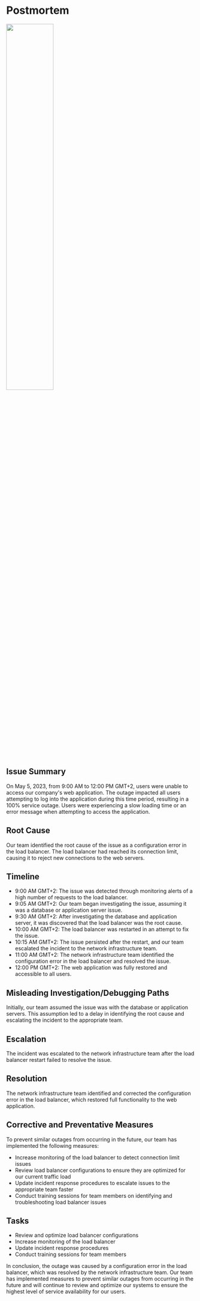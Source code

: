 # Postmortem

<img src=./image.png width=50%>

## Issue Summary
On May 5, 2023, from 9:00 AM to 12:00 PM GMT+2, users were unable to access our company's web application. The outage impacted all users attempting to log into the application during this time period, resulting in a 100% service outage. Users were experiencing a slow loading time or an error message when attempting to access the application.

## Root Cause
Our team identified the root cause of the issue as a configuration error in the load balancer. The load balancer had reached its connection limit, causing it to reject new connections to the web servers.

## Timeline
- 9:00 AM GMT+2: The issue was detected through monitoring alerts of a high number of requests to the load balancer.
- 9:05 AM GMT+2: Our team began investigating the issue, assuming it was a database or application server issue.
- 9:30 AM GMT+2: After investigating the database and application server, it was discovered that the load balancer was the root cause.
- 10:00 AM GMT+2: The load balancer was restarted in an attempt to fix the issue.
- 10:15 AM GMT+2: The issue persisted after the restart, and our team escalated the incident to the network infrastructure team.
- 11:00 AM GMT+2: The network infrastructure team identified the configuration error in the load balancer and resolved the issue.
- 12:00 PM GMT+2: The web application was fully restored and accessible to all users.

## Misleading Investigation/Debugging Paths
Initially, our team assumed the issue was with the database or application servers. This assumption led to a delay in identifying the root cause and escalating the incident to the appropriate team.

## Escalation
The incident was escalated to the network infrastructure team after the load balancer restart failed to resolve the issue.

## Resolution
The network infrastructure team identified and corrected the configuration error in the load balancer, which restored full functionality to the web application.

## Corrective and Preventative Measures
To prevent similar outages from occurring in the future, our team has implemented the following measures:

- Increase monitoring of the load balancer to detect connection limit issues
- Review load balancer configurations to ensure they are optimized for our current traffic load
- Update incident response procedures to escalate issues to the appropriate team faster
- Conduct training sessions for team members on identifying and troubleshooting load balancer issues

## Tasks
- Review and optimize load balancer configurations
- Increase monitoring of the load balancer
- Update incident response procedures
- Conduct training sessions for team members

In conclusion, the outage was caused by a configuration error in the load balancer, which was resolved by the network infrastructure team. Our team has implemented measures to prevent similar outages from occurring in the future and will continue to review and optimize our systems to ensure the highest level of service availability for our users.